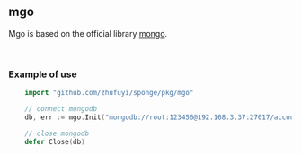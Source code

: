 ## mgo

Mgo is based on the official library [mongo](https://github.com/mongodb/mongo-go-driver).

<br>

### Example of use

```go
    import "github.com/zhufuyi/sponge/pkg/mgo"

    // connect mongodb
    db, err := mgo.Init("mongodb://root:123456@192.168.3.37:27017/account")

    // close mongodb
    defer Close(db)
```
